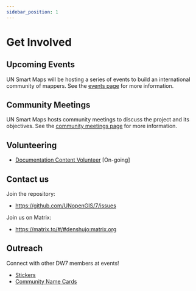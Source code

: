 ```yaml
---
sidebar_position: 1
---
```


# Get Involved

## Upcoming Events

UN Smart Maps will be hosting a series of events to build an international community of mappers. See the [events page](./events) for more information.

## Community Meetings

UN Smart Maps hosts community meetings to discuss the project and its objectives. See the [community meetings page](./community-meetings) for more information.

## Volunteering

- [Documentation Content Volunteer](./volunteering/document-content-volunteer.md) [On-going]

## Contact us

Join the repository:

- https://github.com/UNopenGIS/7/issues

Join us on Matrix:

- https://matrix.to/#/#denshujo:matrix.org

## Outreach

Connect with other DW7 members at events!
- [Stickers](https://github.com/UNopenGIS/7/issues/88)
- [Community Name Cards](https://github.com/UNopenGIS/7/issues/115)